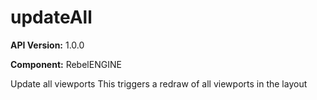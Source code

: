 # updateAll

**API Version:** 1.0.0

**Component:** RebelENGINE

Update all viewports
This triggers a redraw of all viewports in the layout

